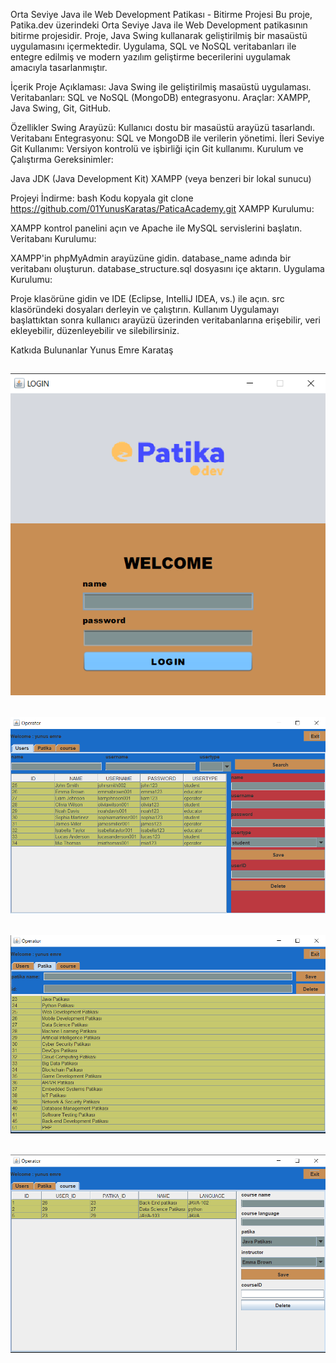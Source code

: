 Orta Seviye Java ile Web Development Patikası - Bitirme Projesi
Bu proje, Patika.dev üzerindeki Orta Seviye Java ile Web Development patikasının bitirme projesidir. Proje, Java Swing kullanarak geliştirilmiş bir masaüstü uygulamasını içermektedir. Uygulama, SQL ve NoSQL veritabanları ile entegre edilmiş ve modern yazılım geliştirme becerilerini uygulamak amacıyla tasarlanmıştır.

İçerik
Proje Açıklaması: Java Swing ile geliştirilmiş masaüstü uygulaması.
Veritabanları: SQL ve NoSQL (MongoDB) entegrasyonu.
Araçlar: XAMPP, Java Swing, Git, GitHub.

Özellikler
Swing Arayüzü: Kullanıcı dostu bir masaüstü arayüzü tasarlandı.
Veritabanı Entegrasyonu: SQL ve MongoDB ile verilerin yönetimi.
İleri Seviye Git Kullanımı: Versiyon kontrolü ve işbirliği için Git kullanımı.
Kurulum ve Çalıştırma
Gereksinimler:

Java JDK (Java Development Kit)
XAMPP (veya benzeri bir lokal sunucu)

Projeyi İndirme:
bash
Kodu kopyala
git clone https://github.com/01YunusKaratas/PaticaAcademy.git
XAMPP Kurulumu:

XAMPP kontrol panelini açın ve Apache ile MySQL servislerini başlatın.
Veritabanı Kurulumu:

XAMPP'in phpMyAdmin arayüzüne gidin.
database_name adında bir veritabanı oluşturun.
database_structure.sql dosyasını içe aktarın.
Uygulama Kurulumu:

Proje klasörüne gidin ve IDE (Eclipse, IntelliJ IDEA, vs.) ile açın.
src klasöründeki dosyaları derleyin ve çalıştırın.
Kullanım
Uygulamayı başlattıktan sonra kullanıcı arayüzü üzerinden veritabanlarına erişebilir, veri ekleyebilir, düzenleyebilir ve silebilirsiniz.

Katkıda Bulunanlar
Yunus Emre Karataş



![Ana Ekran](https://github.com/01YunusKaratas/PaticaAcademy/blob/main/JAVA102/Patika-Dev/src/com/patikadev/resources/Ekran%20g%C3%B6r%C3%BCnt%C3%BCs%C3%BC%202024-08-13%20160643.png)
---------------------------------------------------------------------------------------------------------------------------------------------------------------------------------------
![Users Arayüzü](https://github.com/01YunusKaratas/PaticaAcademy/blob/main/JAVA102/Patika-Dev/src/com/patikadev/resources/Ekran%20g%C3%B6r%C3%BCnt%C3%BCs%C3%BC%202024-08-13%20160711.png)
---------------------------------------------------------------------------------------------------------------------------------------------------------------------------------------
![Patika Arayüzü](https://github.com/01YunusKaratas/PaticaAcademy/blob/main/JAVA102/Patika-Dev/src/com/patikadev/resources/Ekran%20g%C3%B6r%C3%BCnt%C3%BCs%C3%BC%202024-08-13%20160728.png)
---------------------------------------------------------------------------------------------------------------------------------------------------------------------------------------
![Course Arayüzü](https://github.com/01YunusKaratas/PaticaAcademy/blob/main/JAVA102/Patika-Dev/src/com/patikadev/resources/Ekran%20g%C3%B6r%C3%BCnt%C3%BCs%C3%BC%202024-08-13%20160738.png)
---------------------------------------------------------------------------------------------------------------------------------------------------------------------------------------



